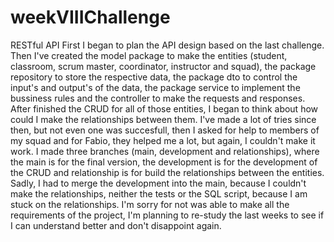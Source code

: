 # weekVIIIChallenge
RESTful API
First I began to plan the API design based on the last challenge. Then I've created the model package to make the entities (student, classroom, scrum master, coordinator, instructor and squad), 
the package repository to store the respective data, the package dto to control the input's and output's of the data, the package service to implement the bussiness rules and the controller to make the requests and responses.
After finished the CRUD for all of those entities, I began to think about how could I make the relationships between them. I've made a lot of tries since then, but not even one was succesfull, then I asked for help to members 
of my squad and for Fabio, they helped me a lot, but again, I couldn't make it work. I made three branches (main, development and relationships), where the main is for the final version, the development is for the development of 
the CRUD and relationship is for build the relationships between the entities. Sadly, I had to merge the development into the main, because I couldn't make the relationships, neither the tests or the SQL script, because I am
stuck on the relationships. I'm sorry for not was able to make all the requirements of the project, I'm planning to re-study the last weeks to see if I can understand better and don't disappoint again.
